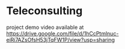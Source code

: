 ﻿# Teleconsulting
project demo video available at https://drive.google.com/file/d/1hCcPtmlnuc-eiRi7AZsOfsH53jTqFW1P/view?usp=sharing
